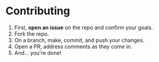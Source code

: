 # Contributing

1. First, **open an issue** on the repo and confirm your goals.
2. Fork the repo.
3. On a branch, make, commit, and push your changes.
4. Open a PR; address comments as they come in.
5. And... you're done!
